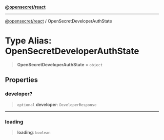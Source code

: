 [**@opensecret/react**](../README.md)

***

[@opensecret/react](../README.md) / OpenSecretDeveloperAuthState

# Type Alias: OpenSecretDeveloperAuthState

> **OpenSecretDeveloperAuthState** = `object`

## Properties

### developer?

> `optional` **developer**: `DeveloperResponse`

***

### loading

> **loading**: `boolean`
